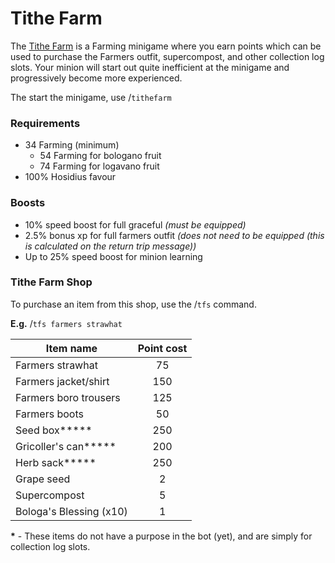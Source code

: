 # Tithe Farm

The [Tithe Farm](https://oldschool.runescape.wiki/w/Tithe\_Farm) is a Farming minigame where you earn points which can be used to purchase the Farmers outfit, supercompost, and other collection log slots. Your minion will start out quite inefficient at the minigame and progressively become more experienced.

The start the minigame, use /`tithefarm`

### Requirements

* 34 Farming (minimum)
  * 54 Farming for bologano fruit
  * 74 Farming for logavano fruit
* 100% Hosidius favour

### Boosts

* 10% speed boost for full graceful _(must be equipped)_
* 2.5% bonus xp for full farmers outfit _(does not need to be equipped (this is calculated on the return trip message))_
* Up to 25% speed boost for minion learning

### Tithe Farm Shop

To purchase an item from this shop, use the /`tfs` command.

**E.g.** /`tfs farmers strawhat`

| **Item name**           | **Point cost** |
| ----------------------- | :------------: |
| Farmers strawhat        |       75       |
| Farmers jacket/shirt    |       150      |
| Farmers boro trousers   |       125      |
| Farmers boots           |       50       |
| Seed box**\***          |       250      |
| Gricoller's can**\***   |       200      |
| Herb sack**\***         |       250      |
| Grape seed              |        2       |
| Supercompost            |        5       |
| Bologa's Blessing (x10) |        1       |

**\*** - These items do not have a purpose in the bot (yet), and are simply for collection log slots.
